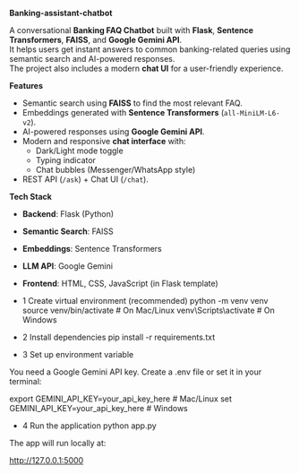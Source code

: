 **Banking-assistant-chatbot**

A conversational **Banking FAQ Chatbot** built with **Flask**, **Sentence Transformers**, **FAISS**, and **Google Gemini API**.  
It helps users get instant answers to common banking-related queries using semantic search and AI-powered responses.  
The project also includes a modern **chat UI** for a user-friendly experience.

**Features**
- Semantic search using **FAISS** to find the most relevant FAQ.  
- Embeddings generated with **Sentence Transformers** (`all-MiniLM-L6-v2`).  
- AI-powered responses using **Google Gemini API**.  
- Modern and responsive **chat interface** with:  
  - Dark/Light mode toggle  
  - Typing indicator  
  - Chat bubbles (Messenger/WhatsApp style)  
- REST API (`/ask`) + Chat UI (`/chat`).  

**Tech Stack**
- **Backend**: Flask (Python)  
- **Semantic Search**: FAISS  
- **Embeddings**: Sentence Transformers  
- **LLM API**: Google Gemini  
- **Frontend**: HTML, CSS, JavaScript (in Flask template)

- 1 Create virtual environment (recommended)
python -m venv venv
source venv/bin/activate   # On Mac/Linux
venv\Scripts\activate      # On Windows

- 2 Install dependencies
pip install -r requirements.txt

- 3 Set up environment variable

You need a Google Gemini API key.
Create a .env file or set it in your terminal:

export GEMINI_API_KEY=your_api_key_here   # Mac/Linux
set GEMINI_API_KEY=your_api_key_here      # Windows

- 4 Run the application
python app.py


The app will run locally at:

http://127.0.0.1:5000


